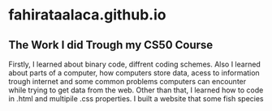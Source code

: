 # fahirataalaca.github.io
<h2>The Work I did Trough my CS50 Course</h2>

Firstly, I learned about binary code, diffrent coding schemes. Also I learned about parts of a computer, how computers store data, acess to information trough internet and some common problems computers can encounter while trying to get data from the web. Other than that, I learned how to code in .html and multipile .css properties. I built a website that  some fish species

